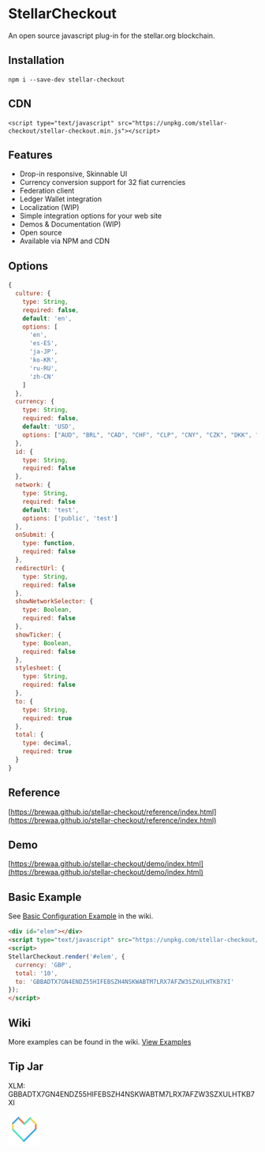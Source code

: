 # StellarCheckout

An open source javascript plug-in for the stellar.org blockchain.

## Installation

```
npm i --save-dev stellar-checkout
```

## CDN
```
<script type="text/javascript" src="https://unpkg.com/stellar-checkout/stellar-checkout.min.js"></script>
```

## Features
- Drop-in responsive, Skinnable UI
- Currency conversion support for 32 fiat currencies
- Federation client
- Ledger Wallet integration
- Localization (WIP)
- Simple integration options for your web site
- Demos & Documentation (WIP)
- Open source
- Available via NPM and CDN

## Options

```javascript
{
  culture: {
    type: String,
    required: false,
    default: 'en',
    options: [
      'en',
      'es-ES',
      'ja-JP',
      'ko-KR',
      'ru-RU',
      'zh-CN'
    ]
  }, 
  currency: {
    type: String,
    required: false,
    default: 'USD',
    options: ["AUD", "BRL", "CAD", "CHF", "CLP", "CNY", "CZK", "DKK", "EUR", "GBP", "HKD", "HUF", "IDR", "ILS", "INR", "JPY", "KRW", "MXN", "MYR", "NOK", "NZD", "PHP", "PKR", "PLN", "RUB", "SEK", "SGD", "THB", "TRY", "TWD", "ZAR"]
  },
  id: {
    type: String,
    required: false
  },
  network: {
    type: String,
    required: false
    default: 'test',
    options: ['public', 'test']
  },
  onSubmit: {
    type: function,
    required: false
  },
  redirectUrl: {
    type: String,
    required: false
  },
  showNetworkSelector: {
    type: Boolean,
    required: false
  },
  showTicker: {
    type: Boolean,
    required: false
  },
  stylesheet: {
    type: String,
    required: false
  },
  to: {
    type: String,
    required: true
  },
  total: {
    type: decimal,
    required: true
  }
}
```

## Reference

[https://brewaa.github.io/stellar-checkout/reference/index.html](https://brewaa.github.io/stellar-checkout/reference/index.html)

## Demo
[https://brewaa.github.io/stellar-checkout/demo/index.html](https://brewaa.github.io/stellar-checkout/demo/index.html)

## Basic Example
See [Basic Configuration Example](https://github.com/brewaa/stellar-checkout/wiki/Basic-Configuration-Example) in the wiki.

```html
<div id="elem"></div>
<script type="text/javascript" src="https://unpkg.com/stellar-checkout/stellar-checkout.min.js"></script>
<script>
StellarCheckout.render('#elem', {
  currency: 'GBP',
  total: '10',
  to: 'GBBADTX7GN4ENDZ55HIFEBSZH4NSKWABTM7LRX7AFZW3SZXULHTKB7XI'
});
</script>
```

## Wiki

More examples can be found in the wiki. [View Examples](https://github.com/brewaa/stellar-checkout/wiki/Examples)

## Tip Jar

XLM: GBBADTX7GN4ENDZ55HIFEBSZH4NSKWABTM7LRX7AFZW3SZXULHTKB7XI

<a href="#readme">
  <img alt="" src="https://raw.githubusercontent.com/brewaa/stellar-checkout/master/docs/i/stellar/not-for-profit@2x.png" />
</a>